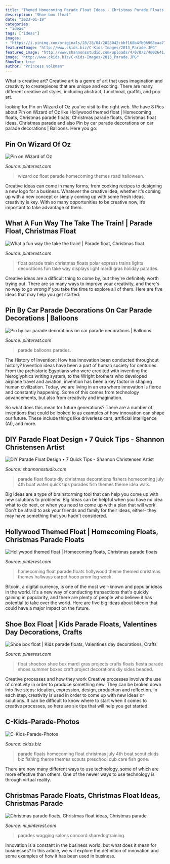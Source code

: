 ```yaml
---
title: "Themed Homecoming Parade Float Ideas - Christmas Parade Floats, Christmas Float Ideas, Christmas Parade"
description: "Shoe box float"
date: "2023-01-19"
categories:
- "ideas"
tags: ["ideas"]
images:
- "https://i.pinimg.com/originals/28/28/04/2828042cbbf168b4fb06968eaa77d31b.jpg"
featuredImage: "http://www.ckids.biz/C-Kids-Images/2013_Parade.JPG"
featured_image: "http://www.shannonsstudio.com/uploads/4/0/0/2/4002641/8435375.jpg?554"
image: "http://www.ckids.biz/C-Kids-Images/2013_Parade.JPG"
ShowToc: true
author: "Princess Volkman"
---
```



What is creative art?
Creative art is a genre of art that uses imagination and creativity to createpieces that are unique and exciting. There are many different creative art styles, including abstract, functional, graffiti, and pop art.

	

		
looking for Pin on Wizard of Oz you've visit to the right web. We have 8 Pics about Pin on Wizard of Oz like Hollywood themed float | Homecoming floats, Christmas parade floats, Christmas parade floats, Christmas float ideas, Christmas parade and also Pin by car parade decorations on car parade decorations | Balloons. Here you go:
		
    
## Pin On Wizard Of Oz

<img loading=lazy src="https://i.pinimg.com/736x/ba/8d/4c/ba8d4c51607619c61be5011878ef1a0a--homecoming-themes-student-leadership.jpg" onerror="this.onerror=null;this.src='https://tse4.mm.bing.net/th?id=OIP.pccckXg20SuD07KHfA4CaQHaFx&amp;pid=15.1';" alt="Pin on Wizard of Oz">

_Source: pinterest.com_

>wizard oz float parade homecoming themes road halloween. 

	

Creative ideas can come in many forms, from cooking recipes to designing a new logo for a business. Whatever the creative idea, whether it’s coming up with a new concept or simply coming up with some fresh ideas, creativity is key. With so many opportunities to be creative now, it’s important to take advantage of them.

    
## What A Fun Way The Take The Train! | Parade Float, Christmas Float

<img loading=lazy src="https://i.pinimg.com/736x/c4/1b/60/c41b6070c279fa09c4313a416ebd7eee--the-train-christmas-lights.jpg" onerror="this.onerror=null;this.src='https://tse2.mm.bing.net/th?id=OIP.S38Z4VhYXL36zNWEtdwYVwHaEQ&amp;pid=15.1';" alt="What a fun way the take the train! | Parade float, Christmas float">

_Source: pinterest.com_

>float parade train christmas floats polar express trains lights decorations fun take way displays light mardi gras holiday parades. 

	

Creative ideas are a difficult thing to come by, but they're definitely worth trying out. There are so many ways to improve your creativity, and there's no way to go wrong if you take the time to explore all of them. Here are five ideas that may help you get started: 

    
## Pin By Car Parade Decorations On Car Parade Decorations | Balloons

<img loading=lazy src="https://i.pinimg.com/originals/47/42/15/474215e081474ab4f501d723502f568e.jpg" onerror="this.onerror=null;this.src='https://tse2.mm.bing.net/th?id=OIP.0SsQb04Ry5MUPuLdwZliWwHaJ4&amp;pid=15.1';" alt="Pin by car parade decorations on car parade decorations | Balloons">

_Source: pinterest.com_

>parade balloons parades. 

	

The History of Invention: How has innovation been conducted throughout history?
Invention ideas have been a part of human society for centuries. From the prehistoric Egyptians who were credited with inventing the hieroglyphics writing system, to the Wright brothers who developed airplane travel and aviation, invention has been a key factor in shaping human civilization. 
Today, we are living in an era where innovation is fierce and constantly happening. Some of this comes from technology advancements, but also from creativity and imagination. 

So what does this mean for future generations? There are a number of inventions that could be looked to as examples of how innovation can shape our future. These include things like driverless cars, artificial intelligence (AI), and more.

    
## DIY Parade Float Design • 7 Quick Tips - Shannon Christensen Artist

<img loading=lazy src="http://www.shannonsstudio.com/uploads/4/0/0/2/4002641/8435375.jpg?554" onerror="this.onerror=null;this.src='https://tse4.mm.bing.net/th?id=OIP.JgwcR6icLl2k_bK1bkr8SAHaD8&amp;pid=15.1';" alt="DIY Parade Float Design • 7 Quick Tips - Shannon Christensen Artist">

_Source: shannonsstudio.com_

>parade float floats diy christmas decorations fishers homecoming july 4th boat water quick tips parades fish themes theme idea walk. 

	

Big Ideas are a type of brainstorming tool that can help you come up with new solutions to problems. Big Ideas can be helpful when you have no idea what to do next, or when you need to come up with a plan that will work. Don't be afraid to ask your friends and family for their ideas, either- they may have something that you hadn't considered.

    
## Hollywood Themed Float | Homecoming Floats, Christmas Parade Floats

<img loading=lazy src="https://i.pinimg.com/736x/ba/af/50/baaf5013f8bfb18fac3f24dc8e6a5b55--homecoming-floats-homecoming-ideas.jpg" onerror="this.onerror=null;this.src='https://tse3.mm.bing.net/th?id=OIP.ze0DgCQ9Lbn2o9KIVc6sCwHaGg&amp;pid=15.1';" alt="Hollywood themed float | Homecoming floats, Christmas parade floats">

_Source: pinterest.com_

>homecoming float parade floats hollywood theme themed christmas themes hallways carpet hoco prom log week. 

	

Bitcoin, a digital currency, is one of the most well-known and popular ideas in the world. It's a new way of conducting transactions that's quickly gaining in popularity, and there are plenty of people who believe it has potential to take over the world. Here are five big ideas about bitcoin that could have a major impact on the future.

    
## Shoe Box Float | Kids Parade Floats, Valentines Day Decorations, Crafts

<img loading=lazy src="https://i.pinimg.com/originals/28/28/04/2828042cbbf168b4fb06968eaa77d31b.jpg" onerror="this.onerror=null;this.src='https://tse2.mm.bing.net/th?id=OIP.Ju_KN5rer9evu3J7mCK9UgHaJ4&amp;pid=15.1';" alt="Shoe box float | Kids parade floats, Valentines day decorations, Crafts">

_Source: pinterest.com_

>float shoebox shoe box mardi gras projects crafts floats fiesta parade shoes summer boxes craft project decorations diy sides beaded. 

	

Creative processes and how they work
Creative processes involve the use of creativity in order to produce something new. They can be broken down into five steps: ideation, expression, design, production and reflection. In each step, creativity is used in order to come up with new ideas or solutions. It can be difficult to know where to start when it comes to creative processes, so here are six tips that will help you get started.

    
## C-Kids-Parade-Photos

<img loading=lazy src="http://www.ckids.biz/C-Kids-Images/2013_Parade.JPG" onerror="this.onerror=null;this.src='https://tse2.mm.bing.net/th?id=OIP.Iokmaz81qR8Ow7uX5ua_cwHaE7&amp;pid=15.1';" alt="C-Kids-Parade-Photos">

_Source: ckids.biz_

>parade floats homecoming float christmas july 4th boat scout ckids biz fishing theme themes scouts preschool cub care fish gone. 

	

There are now many different ways to use technology, some of which are more effective than others. One of the newer ways to use technology is through virtual reality.

    
## Christmas Parade Floats, Christmas Float Ideas, Christmas Parade

<img loading=lazy src="https://i.pinimg.com/736x/50/3a/e2/503ae21762de314ca17eadb8994398b0--pet-sitting-pet-grooming.jpg" onerror="this.onerror=null;this.src='https://tse2.mm.bing.net/th?id=OIP.qxCcj25aY4Foni5PPCxzmwHaJ6&amp;pid=15.1';" alt="Christmas parade floats, Christmas float ideas, Christmas parade">

_Source: nl.pinterest.com_

>parades wagging salons concord sharedogtraining. 

	

Innovation is a constant in the business world, but what does it mean for businesses? In this article, we will explore the definition of innovation and some examples of how it has been used in business.

